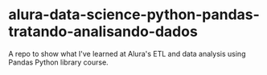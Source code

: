 # alura-data-science-python-pandas-tratando-analisando-dados
A repo to show what I've learned at Alura's ETL and data analysis using Pandas Python library course.

